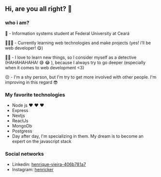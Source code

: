 ## Hi, are you all right? 👋

### who i am?
  🏫 - Information systems student at Federal University at Ceará 
  
  🧑🏼‍💻 -  Currently learning web technologies and make projects (yes! i'll be web developer! 😋)
  
  🕵️‍♂️ - I love to learn new things, so I consider myself as a detective (HAHAHAHAHA!  😅 😂 ), because I always try to go deeper (especially when it comes to web development <3)
  
  😣 - I'm a shy person, but I'm try to get more involved with other people. I'm improving in this regard 😎
  
### My favorite technologies
  
  - Node js ❤️ ❤️ ❤️
  - Express 
  - Nextjs
  - ReactJs
  - MongoDb
  - Postgress
  - Day after day, I'm specializing in them. My dream is to become an expert on the javascript stack
  
### Social networks
  - Linkedin: [henrique-vieira-406b781a7](https://www.linkedin.com/in/henrique-vieira-406b781a7/)
  - Instagram: [henricker](https://www.instagram.com/henriicker/)

